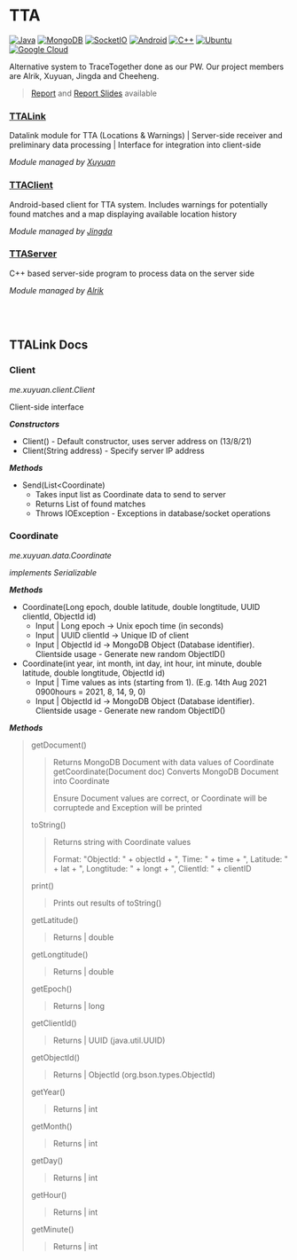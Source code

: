 # TTA
[![Java](https://img.shields.io/badge/Java-E87D25?style=flat-square&logo=java&logoColor=white)](https://www.java.com/en/)
[![MongoDB](https://img.shields.io/badge/MongoDB-3EA145?style=flat-square&logo=mongodb&logoColor=white)](https://www.mongodb.com)
[![SocketIO](https://img.shields.io/badge/SocketIO-87C23C?style=flat-square&logo=socketdotio&logoColor=white)](https://socket.io)
[![Android](https://img.shields.io/badge/Android-3DDC84?style=flat-square&logo=android&logoColor=white)](https://www.apple.com/sg/ios/ios-14)
[![C++](https://img.shields.io/badge/C++-00599C?style=flat-square&logo=cplusplus&logoColor=white)](https://en.wikipedia.org/wiki/C%2B%2B)
[![Ubuntu](https://img.shields.io/badge/Ubuntu-DE4815?style=flat-square&logo=ubuntu&logoColor=white)](https://ubuntu.com)
[![Google Cloud](https://img.shields.io/badge/Google_Cloud-D94830?style=flat-square&logo=googlecloud&logoColor=white)](https://cloud.google.com)

Alternative system to TraceTogether done as our PW. Our project members are Alrik, Xuyuan, Jingda and Cheeheng. 
> [Report](https://github.com/txuyuan/TTADocs/blob/main/Report.pdf) and [Report Slides](https://github.com/txuyuan/TTADocs/blob/main/Report%20Slides.pdf) available


### [TTALink](https://github.com/txuyuan/TTALink)

Datalink module for TTA (Locations &amp; Warnings) | Server-side receiver and preliminary data processing | Interface for integration into client-side 

*Module managed by [Xuyuan](https://github.com/txuyuan)*


### [TTAClient](https://github.com/JDAED/TTAClient)

Android-based client for TTA system. Includes warnings for potentially found matches and a map displaying available location history

*Module managed by [Jingda](https://github.com/JDAED)*


### [TTAServer](https://github.com/AKEevee/TTAServer)

C++ based server-side program to process data on the server side

*Module managed by [Alrik](https://github.com/AKEevee)*



<br></br>
## TTALink Docs

### Client
*me.xuyuan.client.Client*

Client-side interface

***Constructors***
* Client() - Default constructor, uses server address on (13/8/21)
* Client(String address) - Specify server IP address

***Methods***
* Send(List<Coordinate)
  * Takes input list as Coordinate data to send to server 
  * Returns List<Coordinate> of found matches
  * Throws IOException - Exceptions in database/socket operations


### Coordinate
*me.xuyuan.data.Coordinate*

*implements Serializable*
  
***Methods***
* Coordinate(Long epoch, double latitude, double longtitude, UUID clientId, ObjectId id)
  * Input | Long epoch -> Unix epoch time (in seconds)
  * Input | UUID clientId -> Unique ID of client
  * Input | ObjectId id -> MongoDB Object (Database identifier). Clientside usage - Generate new random ObjectID()
* Coordinate(int year, int month, int day, int hour, int minute, double latitude, double longtitude, ObjectId id)
  * Input | Time values as ints (starting from 1). (E.g. 14th Aug 2021 0900hours = 2021, 8, 14, 9, 0)
  * Input | ObjectId id -> MongoDB Object (Database identifier). Clientside usage - Generate new random ObjectID()

***Methods***
> getDocument()
>> Returns MongoDB Document with data values of Coordinate
> getCoordinate(Document doc)
>> Converts MongoDB Document into Coordinate
>> 
>> Ensure Document values are correct, or Coordinate will be corruptede and Exception will be printed
>> 
> toString()
>> Returns string with Coordinate values
>> 
>> Format: "ObjectId: " + objectId + ", Time: " + time + ", Latitude: " + lat + ", Longtitude: " + longt + ", ClientId: " + clientID
>> 
> print()
>> Prints out results of toString()
>> 
> getLatitude()
>> Returns | double
>> 
> getLongtitude()
>> Returns | double
>> 
> getEpoch()
>> Returns | long
>> 
> getClientId()
>> Returns | UUID (java.util.UUID)
>>
> getObjectId()
>> Returns | ObjectId (org.bson.types.ObjectId)
>>
> getYear()
>> Returns | int
>>
> getMonth()
>> Returns | int
>>
> getDay()
>> Returns | int
>>
> getHour()
>> Returns | int
>>
> getMinute()
>> Returns | int
>> 
